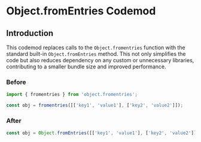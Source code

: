 # Object.fromEntries Codemod

## Introduction

This codemod replaces calls to the `Object.fromentries` function with the standard built-in `Object.fromEntries` method. This not only simplifies the code but also reduces dependency on any custom or unnecessary libraries, contributing to a smaller bundle size and improved performance.

### Before

```javascript
import { fromentries } from 'object.fromentries';

const obj = fromentries([['key1', 'value1'], ['key2', 'value2']]);
```

### After

```javascript
const obj = Object.fromEntries([['key1', 'value1'], ['key2', 'value2']]);
```